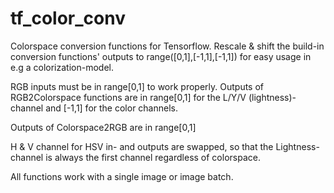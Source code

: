 # tf_color_conv
Colorspace conversion functions for Tensorflow.
Rescale & shift the build-in conversion functions' outputs to range([0,1],[-1,1],[-1,1]) for easy usage
in e.g a colorization-model.

RGB inputs must be in range[0,1] to work properly.
Outputs of RGB2Colorspace functions are in range[0,1] for the L/Y/V (lightness)-channel and [-1,1] for the color channels.

Outputs of Colorspace2RGB are in range[0,1]

H & V channel for HSV in- and outputs are swapped, so that the Lightness-channel is always the first channel regardless of colorspace.

All functions work with a single image or image batch.

